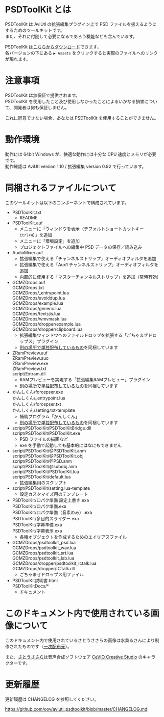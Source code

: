# PSDToolKit とは

PSDToolKit は AviUtl の拡張編集プラグイン上で PSD ファイルを扱えるようにするためのツールキットです。  
また、それに付随して必要になるであろう機能なども含んでいます。

PSDToolKit は[こちらからダウンロード](https://github.com/oov/aviutl_psdtoolkit/releases)できます。  
各バージョンの下にある `▶ Assets` をクリックすると実際のファイルへのリンクが現れます。

# 注意事項

PSDToolKit は無保証で提供されます。  
PSDToolKit を使用したこと及び使用しなかったことによるいかなる損害について、開発者は何も保証しません。

これに同意できない場合、あなたは PSDToolKit を使用することができません。

# 動作環境

動作には 64bit Windows が、快適な動作には十分な CPU 速度とメモリが必要です。  
動作確認は AviUtl version 1.10 / 拡張編集 version 0.92 で行っています。

# 同梱されるファイルについて

このツールキットは以下のコンポーネントで構成されています。

- PSDToolKit.txt
  - README
- PSDToolKit.auf
  - メニューに「ウィンドウを表示（デフォルトショートカットキー `Ctrl+W`）」を追加
  - メニューに「環境設定」を追加
  - プロジェクトファイルへの編集中 PSD データの保存／読み込み
- AudioMixer.auf
  - 拡張編集で使える「チャンネルストリップ」オーディオフィルタを追加
  - 拡張編集で使える「Aux1 チャンネルストリップ」オーディオフィルタを追加
  - 内部的に使用する「マスターチャンネルストリップ」を追加（常時有効）
- GCMZDrops.auf  
GCMZDrops.txt  
GCMZDrops/_entrypoint.lua  
GCMZDrops/avoiddup.lua  
GCMZDrops/example.lua  
GCMZDrops/generic.lua  
GCMZDrops/textsjis.lua  
GCMZDrops/wmvmask.lua  
GCMZDrops/dropper/example.lua  
GCMZDrops/dropper/clipboard.lua
  - 拡張編集ウィンドウへのファイルドロップを拡張する「ごちゃまぜドロップス」プラグイン
  - [別の場所で単独配布しているもの](https://github.com/oov/aviutl_GCMZDrops)を同梱しています
- ZRamPreview.auf  
ZRamPreview.auo  
ZRamPreview.exe  
ZRamPreview.txt  
script/Extram.dll  
  - RAMプレビューを実現する「拡張編集RAMプレビュー」プラグイン
  - [別の場所で単独配布しているもの](https://github.com/oov/aviutl_rampreview)を同梱しています
- かんしくん/forcepser.exe  
かんしくん/_entrypoint.lua  
かんしくん/forcepser.txt  
かんしくん/setting.txt-template
  - 補助プログラム「かんしくん」
  - [別の場所で単独配布しているもの](https://github.com/oov/forcepser)を同梱しています
- script/PSDToolKit/PSDToolKitBridge.dll  
script/PSDToolKit/PSDToolKit.exe
  - PSD ファイルの描画など
  - exe を手動で起動しても基本的にはなにもできません
- script/PSDToolKit/@PSDToolKit.anm  
script/PSDToolKit/@PSDToolKit.obj  
script/PSDToolKit/@PSD.anm  
script/PSDToolKit/@subobj.anm  
script/PSDToolKit/PSDToolKit.lua  
script/PSDToolKit/default.lua
  - 拡張編集用のスクリプト
- script/PSDToolKit/setting.lua-template
  - 設定カスタマイズ用のテンプレート
- PSDToolKit/口パク準備 設定上書き.exa  
PSDToolKit/口パク準備.exa  
PSDToolKit/口パク準備（音素のみ）.exa  
PSDToolKit/多目的スライダー.exa  
PSDToolKit/字幕準備.exa  
PSDToolKit/字幕表示.exa
  - 各種オブジェクトを作成するためのエイリアスファイル
- GCMZDrops/psdtoolkit_psd.lua  
GCMZDrops/psdtoolkit_wav.lua  
GCMZDrops/psdtoolkit_srt.lua  
GCMZDrops/psdtoolkit_lab.lua  
GCMZDrops/dropper/psdtoolkit_ictalk.lua  
GCMZDrops/dropper/ICTalk.dll
  - ごちゃまぜドロップス用ファイル
- PSDToolKit説明書.html  
PSDToolKitDocs/*
  - ドキュメント

# このドキュメント内で使用されている画像について

このドキュメント内で使用されているさとうささらの画像は水梟るさんにより制作されたものです（[一次配布元](http://seiga.nicovideo.jp/seiga/im5467479)）。

また、[さとうささら](http://satosasara.com/)は音声合成ソフトウェア [CeVIO Creative Studio](http://cevio.jp/) のキャラクターです。

# 更新履歴

更新履歴は CHANGELOG を参照してください。

https://github.com/oov/aviutl_psdtoolkit/blob/master/CHANGELOG.md

